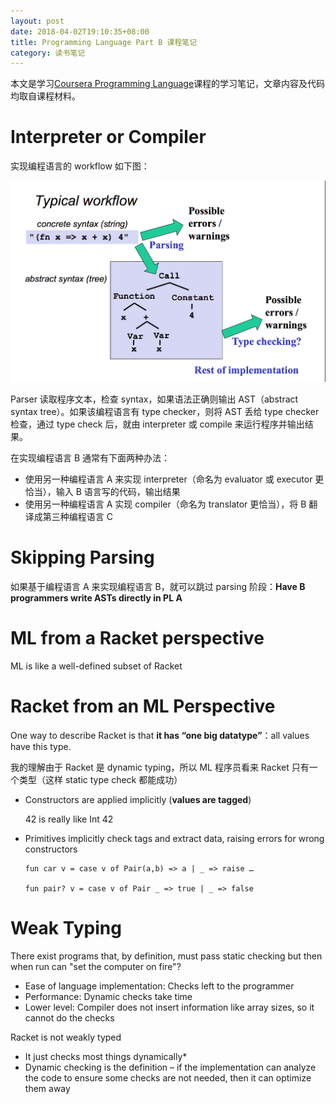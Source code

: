 ```yaml
---
layout: post
date: 2018-04-02T19:10:35+08:00
title: Programming Language Part B 课程笔记
category: 读书笔记
---
```


本文是学习[Coursera Programming Language](https://www.coursera.org/learn/programming-languages-part-b/home/info)课程的学习笔记，文章内容及代码均取自课程材料。

# Interpreter or Compiler
实现编程语言的 workflow 如下图：

<img src="/assets/images/programming-language-b/illustration-1.png" width="800"/>

Parser 读取程序文本，检查 syntax，如果语法正确则输出 AST（abstract syntax tree）。如果该编程语言有 type checker，则将 AST 丢给 type checker 检查，通过 type check 后，就由 interpreter 或 compile 来运行程序并输出结果。

在实现编程语言 B 通常有下面两种办法：

* 使用另一种编程语言 A 来实现 interpreter（命名为 evaluator 或 executor 更恰当），输入 B 语言写的代码，输出结果
* 使用另一种编程语言 A 实现 compiler（命名为 translator 更恰当），将 B 翻译成第三种编程语言 C

# Skipping Parsing
如果基于编程语言 A 来实现编程语言 B，就可以跳过 parsing 阶段：**Have B programmers write ASTs directly in PL A**

# ML from a Racket perspective

ML is like a well-defined subset of Racket

# Racket from an ML Perspective

One way to describe Racket is that **it has “one big datatype”**：all values have this type.

我的理解由于 Racket 是 dynamic typing，所以 ML 程序员看来 Racket 只有一个类型（这样 static type check 都能成功）

* Constructors are applied implicitly (**values are tagged**)

    42 is really like Int 42
* Primitives implicitly check tags and extract data, raising errors for wrong constructors

    ```    
    fun car v = case v of Pair(a,b) => a | _ => raise …

    fun pair? v = case v of Pair _ => true | _ => false
    ```

# Weak Typing
There exist programs that, by definition, must pass static checking but then when run can "set the computer on fire"?

* Ease of language implementation: Checks left to the programmer
* Performance: Dynamic checks take time
* Lower level: Compiler does not insert information like array sizes, so it cannot do the checks

Racket is not weakly typed

* It just checks most things dynamically*
* Dynamic checking is the definition – if the implementation can analyze the code to ensure some checks are not needed, then it can optimize them away